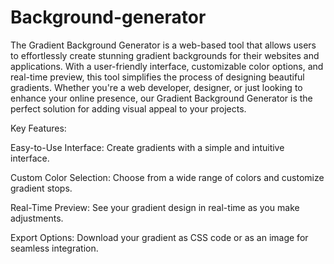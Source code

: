# Background-generator
The Gradient Background Generator is a web-based tool that allows users to effortlessly create stunning gradient backgrounds for their websites and applications. With a user-friendly interface, customizable color options, and real-time preview, this tool simplifies the process of designing beautiful gradients. Whether you're a web developer, designer, or just looking to enhance your online presence, our Gradient Background Generator is the perfect solution for adding visual appeal to your projects.

Key Features:

Easy-to-Use Interface: Create gradients with a simple and intuitive interface.

Custom Color Selection: Choose from a wide range of colors and customize gradient stops.

Real-Time Preview: See your gradient design in real-time as you make adjustments.

Export Options: Download your gradient as CSS code or as an image for seamless integration.
